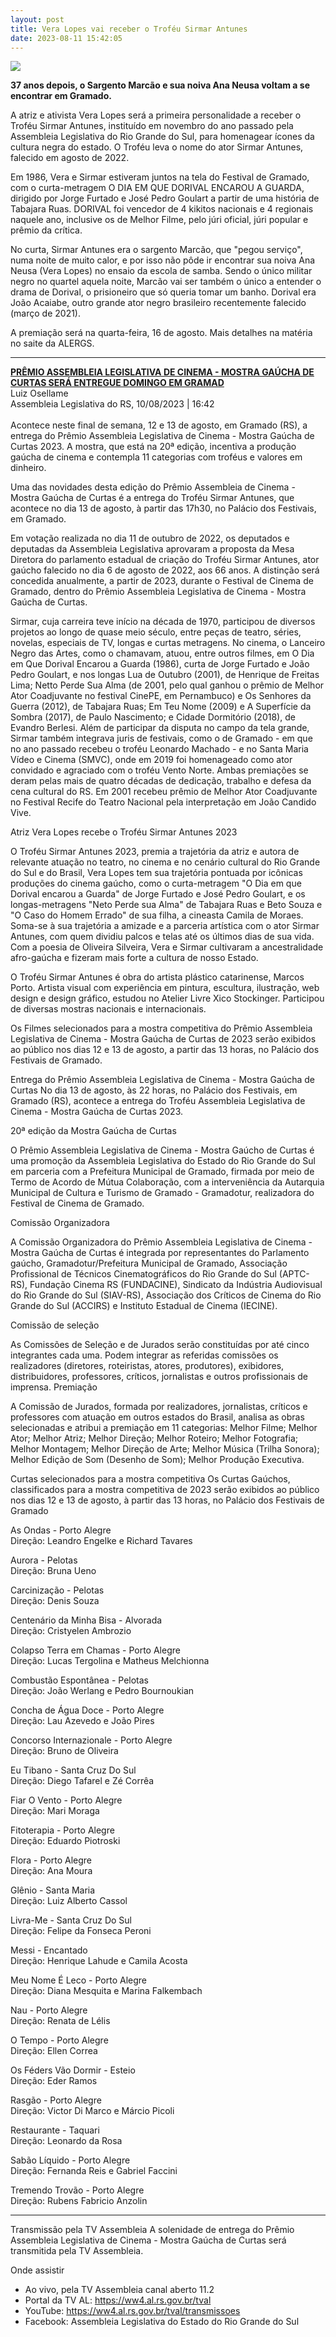 ```yaml
---
layout: post
title: Vera Lopes vai receber o Troféu Sirmar Antunes
date: 2023-08-11 15:42:05
---
```

![](/uploads/sarg-ananeusa.jpg)

**37 anos depois, o Sargento Marcão e sua noiva Ana Neusa voltam a se encontrar em Gramado.**

A atriz e ativista Vera Lopes será a primeira personalidade a receber o Troféu Sirmar Antunes, instituído em novembro do ano passado pela Assembleia Legislativa do Rio Grande do Sul, para homenagear ícones da cultura negra do estado. O Troféu leva o nome do ator Sirmar Antunes, falecido em agosto de 2022.

Em 1986, Vera e Sirmar estiveram juntos na tela do Festival de Gramado, com o curta-metragem O DIA EM QUE DORIVAL ENCAROU A GUARDA, dirigido por Jorge Furtado e José Pedro Goulart a partir de uma história de Tabajara Ruas. DORIVAL foi vencedor de 4 kikitos nacionais e 4 regionais naquele ano, inclusive os de Melhor Filme, pelo júri oficial, júri popular e prêmio da crítica.

No curta, Sirmar Antunes era o sargento Marcão, que "pegou serviço", numa noite de muito calor, e por isso não pôde ir encontrar sua noiva Ana Neusa (Vera Lopes) no ensaio da escola de samba. Sendo o único militar negro no quartel aquela noite, Marcão vai ser também o único a entender o drama de Dorival, o prisioneiro que só queria tomar um banho. Dorival era João Acaiabe, outro grande ator negro brasileiro recentemente falecido (março de 2021).

A premiação será na quarta-feira, 16 de agosto. Mais detalhes na matéria no saite da ALERGS.

- - -

**[PRÊMIO ASSEMBLEIA LEGISLATIVA DE CINEMA - MOSTRA GAÚCHA DE CURTAS SERÁ ENTREGUE DOMINGO EM GRAMAD](https://ww4.al.rs.gov.br/noticia/332451)**\
Luiz Osellame\
Assembleia Legislativa do RS, 10/08/2023 | 16:42\
\
Acontece neste final de semana, 12 e 13 de agosto, em Gramado (RS), a entrega do Prêmio Assembleia Legislativa de Cinema - Mostra Gaúcha de Curtas 2023. A mostra, que está na 20ª edição, incentiva a produção gaúcha de cinema e contempla 11 categorias com troféus e valores em dinheiro.

Uma das novidades desta edição do Prêmio Assembleia de Cinema - Mostra Gaúcha de Curtas é a entrega do Troféu Sirmar Antunes, que acontece no dia 13 de agosto, à partir das 17h30, no Palácio dos Festivais, em Gramado.

Em votação realizada no dia 11 de outubro de 2022, os deputados e deputadas da Assembleia Legislativa aprovaram a proposta da Mesa Diretora do parlamento estadual de criação do Troféu Sirmar Antunes, ator gaúcho falecido no dia 6 de agosto de 2022, aos 66 anos. A distinção será concedida anualmente, a partir de 2023, durante o Festival de Cinema de Gramado, dentro do Prêmio Assembleia Legislativa de Cinema - Mostra Gaúcha de Curtas.

Sirmar, cuja carreira teve início na década de 1970, participou de diversos projetos ao longo de quase meio século, entre peças de teatro, séries, novelas, especiais de TV, longas e curtas metragens. No cinema, o Lanceiro Negro das Artes, como o chamavam, atuou, entre outros filmes, em O Dia em Que Dorival Encarou a Guarda (1986), curta de Jorge Furtado e João Pedro Goulart, e nos longas Lua de Outubro (2001), de Henrique de Freitas Lima; Netto Perde Sua Alma (de 2001, pelo qual ganhou o prêmio de Melhor Ator Coadjuvante no festival CinePE, em Pernambuco) e Os Senhores da Guerra (2012), de Tabajara Ruas; Em Teu Nome (2009) e A Superfície da Sombra (2017), de Paulo Nascimento; e Cidade Dormitório (2018), de Evandro Berlesi. Além de participar da disputa no campo da tela grande, Sirmar também integrava juris de festivais, como o de Gramado - em que no ano passado recebeu o troféu Leonardo Machado - e no Santa Maria Vídeo e Cinema (SMVC), onde em 2019 foi homenageado como ator convidado e agraciado com o troféu Vento Norte. Ambas premiações se deram pelas mais de quatro décadas de dedicação, trabalho e defesa da cena cultural do RS. Em 2001 recebeu prêmio de Melhor Ator Coadjuvante no Festival Recife do Teatro Nacional pela interpretação em João Candido Vive.

Atriz Vera Lopes recebe o Troféu Sirmar Antunes 2023

O Troféu Sirmar Antunes 2023, premia a trajetória da atriz e autora de relevante atuação no teatro, no cinema e no cenário cultural do Rio Grande do Sul e do Brasil, Vera Lopes tem sua trajetória pontuada por icônicas produções do cinema gaúcho, como o curta-metragem "O Dia em que Dorival encarou a Guarda" de Jorge Furtado e José Pedro Goulart, e os longas-metragens "Neto Perde sua Alma" de Tabajara Ruas e Beto Souza e "O Caso do Homem Errado" de sua filha, a cineasta Camila de Moraes. Soma-se à sua trajetória a amizade e a parceria artística com o ator Sirmar Antunes, com quem dividiu palcos e telas até os últimos dias de sua vida. Com a poesia de Oliveira Silveira, Vera e Sirmar cultivaram a ancestralidade afro-gaúcha e fizeram mais forte a cultura de nosso Estado.

O Troféu Sirmar Antunes é obra do artista plástico catarinense, Marcos Porto. Artista visual com experiência em pintura, escultura, ilustração, web design e design gráfico, estudou no Atelier Livre Xico Stockinger. Participou de diversas mostras nacionais e internacionais.

Os Filmes selecionados para a mostra competitiva do Prêmio Assembleia Legislativa de Cinema - Mostra Gaúcha de Curtas de 2023 serão exibidos ao público nos dias 12 e 13 de agosto, a partir das 13 horas, no Palácio dos Festivais de Gramado.

Entrega do Prêmio Assembleia Legislativa de Cinema - Mostra Gaúcha de Curtas
No dia 13 de agosto, às 22 horas, no Palácio dos Festivais, em Gramado (RS), acontece a entrega do Troféu Assembleia Legislativa de Cinema - Mostra Gaúcha de Curtas 2023.

20ª edição da Mostra Gaúcha de Curtas

O Prêmio Assembleia Legislativa de Cinema - Mostra Gaúcho de Curtas é uma promoção da Assembleia Legislativa do Estado do Rio Grande do Sul em parceria com a Prefeitura Municipal de Gramado, firmada por meio de Termo de Acordo de Mútua Colaboração, com a interveniência da Autarquia Municipal de Cultura e Turismo de Gramado - Gramadotur, realizadora do Festival de Cinema de Gramado.

Comissão Organizadora

A Comissão Organizadora do Prêmio Assembleia Legislativa de Cinema - Mostra Gaúcha de Curtas é integrada por representantes do Parlamento gaúcho, Gramadotur/Prefeitura Municipal de Gramado, Associação Profissional de Técnicos Cinematográficos do Rio Grande do Sul (APTC-RS), Fundação Cinema RS (FUNDACINE), Sindicato da Indústria Audiovisual do Rio Grande do Sul (SIAV-RS), Associação dos Críticos de Cinema do Rio Grande do Sul (ACCIRS) e Instituto Estadual de Cinema (IECINE).

Comissão de seleção

As Comissões de Seleção e de Jurados serão constituídas por até cinco integrantes cada uma. Podem integrar as referidas comissões os realizadores (diretores, roteiristas, atores, produtores), exibidores, distribuidores, professores, críticos, jornalistas e outros profissionais de imprensa. Premiação

A Comissão de Jurados, formada por realizadores, jornalistas, críticos e professores com atuação em outros estados do Brasil, analisa as obras selecionadas e atribui a premiação em 11 categorias: Melhor Filme; Melhor Ator; Melhor Atriz; Melhor Direção; Melhor Roteiro; Melhor Fotografia; Melhor Montagem; Melhor Direção de Arte; Melhor Música (Trilha Sonora); Melhor Edição de Som (Desenho de Som); Melhor Produção Executiva.

Curtas selecionados para a mostra competitiva
Os Curtas Gaúchos, classificados para a mostra competitiva de 2023 serão exibidos ao público nos dias 12 e 13 de agosto, à partir das 13 horas, no Palácio dos Festivais de Gramado

As Ondas - Porto Alegre\
Direção: Leandro Engelke e Richard Tavares

Aurora - Pelotas\
Direção: Bruna Ueno

Carcinização - Pelotas\
Direção: Denis Souza

Centenário da Minha Bisa - Alvorada\
Direção: Cristyelen Ambrozio

Colapso Terra em Chamas - Porto Alegre\
Direção: Lucas Tergolina e Matheus Melchionna

Combustão Espontânea - Pelotas\
Direção: João Werlang e Pedro Bournoukian

Concha de Água Doce - Porto Alegre\
Direção: Lau Azevedo e João Pires

Concorso Internazionale - Porto Alegre\
Direção: Bruno de Oliveira

Eu Tibano - Santa Cruz Do Sul\
Direção: Diego Tafarel e Zé Corrêa

Fiar O Vento - Porto Alegre\
Direção: Mari Moraga

Fitoterapia - Porto Alegre\
Direção: Eduardo Piotroski

Flora - Porto Alegre\
Direção: Ana Moura

Glênio - Santa Maria\
Direção: Luiz Alberto Cassol

Livra-Me - Santa Cruz Do Sul\
Direção: Felipe da Fonseca Peroni

Messi - Encantado\
Direção: Henrique Lahude e Camila Acosta

Meu Nome É Leco - Porto Alegre\
Direção: Diana Mesquita e Marina Falkembach

Nau - Porto Alegre\
Direção: Renata de Lélis

O Tempo - Porto Alegre\
Direção: Ellen Correa

Os Féders Vão Dormir - Esteio\
Direção: Eder Ramos

Rasgão - Porto Alegre\
Direção: Victor Di Marco e Márcio Picoli

Restaurante - Taquari\
Direção: Leonardo da Rosa

Sabão Líquido - Porto Alegre\
Direção: Fernanda Reis e Gabriel Faccini

Tremendo Trovão - Porto Alegre\
Direção: Rubens Fabricio Anzolin

- - -

Transmissão pela TV Assembleia
A solenidade de entrega do Prêmio Assembleia Legislativa de Cinema - Mostra Gaúcha de Curtas será transmitida pela TV Assembleia.

Onde assistir

* Ao vivo, pela TV Assembleia canal aberto 11.2
* Portal da TV AL: https://ww4.al.rs.gov.br/tval
* YouTube: https://ww4.al.rs.gov.br/tval/transmissoes
* Facebook: Assembleia Legislativa do Estado do Rio Grande do Sul